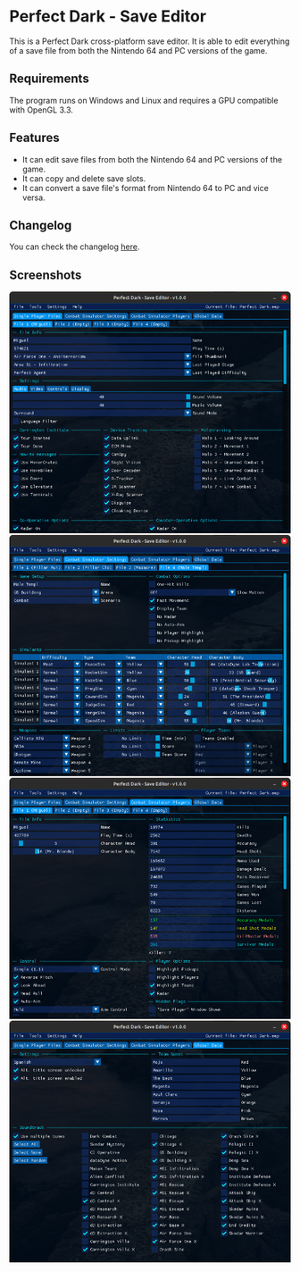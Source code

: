 # Perfect Dark - Save Editor

This is a Perfect Dark cross-platform save editor. It is able to edit everything of a save file from both the Nintendo 64 and PC versions of the game.

## Requirements

The program runs on Windows and Linux and requires a GPU compatible with OpenGL 3.3.

## Features

- It can edit save files from both the Nintendo 64 and PC versions of the game.
- It can copy and delete save slots.
- It can convert a save file's format from Nintendo 64 to PC and vice versa.

## Changelog

You can check the changelog [here](https://github.com/MaikelChan/PDSaveEditor/blob/main/CHANGELOG.md).

## Screenshots

![](00.png)
![](01.png)
![](02.png)
![](03.png)